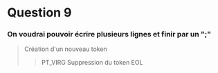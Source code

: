 # Question 9
### On voudrai pouvoir écrire plusieurs lignes et finir par un ";"
> Création d'un nouveau token 
>> PT_VIRG 
>> Suppression du token EOL
